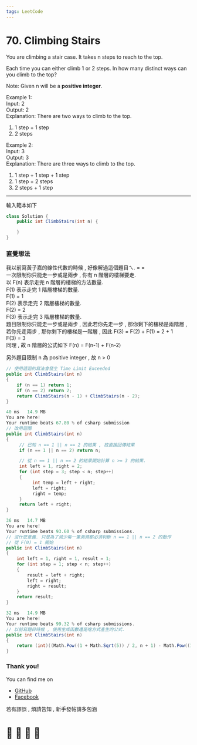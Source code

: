 ```yaml
---
tags: LeetCode
---
```


# 70. Climbing Stairs
You are climbing a stair case. It takes n steps to reach to the top.

Each time you can either climb 1 or 2 steps. In how many distinct ways can you climb to the top?

Note: Given n will be a **positive integer**.

Example 1:    
Input: 2    
Output: 2    
Explanation: There are two ways to climb to the top.
1. 1 step + 1 step
2. 2 steps

Example 2:    
Input: 3    
Output: 3    
Explanation: There are three ways to climb to the top.
1. 1 step + 1 step + 1 step
2. 1 step + 2 steps
3. 2 steps + 1 step
---
輸入範本如下
```C#
class Solution {
    public int ClimbStairs(int n) {

    }
}
```

### 直覺想法
我以前寫黃子嘉的線性代數的時候 , 好像解過這個題目ㄟ. = =    
一次限制你只能走一步或是兩步 , 你有 n 階層的樓梯要走.    
以 F(n) 表示走完 n 階層的樓梯的方法數量.    
F(1) 表示走完 1 階層樓梯的數量.    
F(1) = 1    
F(2) 表示走完 2 階層樓梯的數量.    
F(2) = 2    
F(3) 表示走完 3 階層樓梯的數量.    
題目限制你只能走一步或是兩步 , 因此若你先走一步 , 那你剩下的樓梯是兩階層 , 若你先走兩步 , 那你剩下的樓梯是一階層 , 因此
F(3) = F(2) + F(1) = 2 + 1      
F(3) = 3    
同理 , 故 n 階層的公式如下
F(n) = F(n-1) + F(n-2)

另外題目限制 n 為 positive integer , 故 n > 0

```C#
// 使用遞迴的寫法會發生 Time Limit Exceeded
public int ClimbStairs(int n)
{
    if (n == 1) return 1;
    if (n == 2) return 2;
    return ClimbStairs(n - 1) + ClimbStairs(n - 2);
}
```

```C#
40 ms	14.9 MB
You are here!
Your runtime beats 67.80 % of csharp submission
// 改用迴圈
public int ClimbStairs(int n)
{
     // 已知 n == 1 || n == 2 的結果 , 故直接回傳結果
     if (n == 1 || n == 2) return n;

     // 從 n == 1 || n == 2 的結果開始計算 n >= 3 的結果.
     int left = 1, right = 2;
     for (int step = 3; step < n; step++)
     {
          int temp = left + right;
          left = right;
          right = temp;
     }
     return left + right;
}
```

```C#
36 ms	14.7 MB
You are here!
Your runtime beats 93.60 % of csharp submissions.
// 沒什麼意義. 只是為了減少每一筆測資都必須判斷 n == 1 || n == 2 的動作
// 從 F(0) = 1 開始
public int ClimbStairs(int n)
{
    int left = 1, right = 1, result = 1;
    for (int step = 1; step < n; step++)
    {
        result = left + right;
        left = right;
        right = result;
    }
    return result;
}
```



```C#
32 ms	14.9 MB
You are here!
Your runtime beats 99.32 % of csharp submissions.
// 以前寫題目時候 , 使用生成函數還是啥方式產生的公式.
public int ClimbStairs(int n)
{
    return (int)((Math.Pow((1 + Math.Sqrt(5)) / 2, n + 1) - Math.Pow((1 - Math.Sqrt(5)) / 2, n + 1)) / Math.Sqrt(5));
}
```








### Thank you! 

You can find me on

- [GitHub](https://github.com/s0920832252)
- [Facebook](https://www.facebook.com/fourtune.chen)

若有謬誤 , 煩請告知 , 新手發帖請多包涵

# :100: :muscle: :tada: :sheep: 
